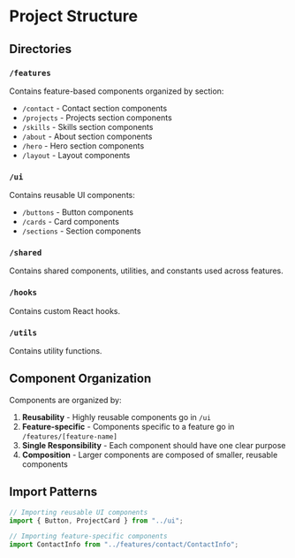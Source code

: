 # Project Structure

## Directories

### `/features`

Contains feature-based components organized by section:

- `/contact` - Contact section components
- `/projects` - Projects section components
- `/skills` - Skills section components
- `/about` - About section components
- `/hero` - Hero section components
- `/layout` - Layout components

### `/ui`

Contains reusable UI components:

- `/buttons` - Button components
- `/cards` - Card components
- `/sections` - Section components

### `/shared`

Contains shared components, utilities, and constants used across features.

### `/hooks`

Contains custom React hooks.

### `/utils`

Contains utility functions.

## Component Organization

Components are organized by:

1. **Reusability** - Highly reusable components go in `/ui`
2. **Feature-specific** - Components specific to a feature go in `/features/[feature-name]`
3. **Single Responsibility** - Each component should have one clear purpose
4. **Composition** - Larger components are composed of smaller, reusable components

## Import Patterns

```javascript
// Importing reusable UI components
import { Button, ProjectCard } from "../ui";

// Importing feature-specific components
import ContactInfo from "../features/contact/ContactInfo";
```
